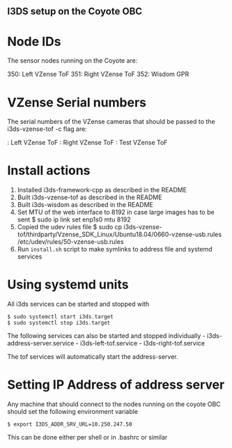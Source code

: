 ## I3DS setup on the Coyote OBC

# Node IDs
The sensor nodes running on the Coyote are:

350: Left VZense ToF
351: Right VZense ToF
352: Wisdom GPR

# VZense Serial numbers
The serial numbers of the VZense cameras that should be passed to the i3ds-vzense-tof -c flag are:

<CHECK THIS>: Left VZense ToF
<CHECK THIS>: Right VZense ToF
<CHECK THIS>: Test VZense ToF

# Install actions

1. Installed i3ds-framework-cpp as described in the README
2. Built i3ds-vzense-tof as described in the README
3. Built i3ds-wisdom as described in the README
4. Set MTU of the web interface to 8192 in case large images has to be sent
    $ sudo ip link set enp1s0 mtu 8192
5. Copied the udev rules file
    $ sudo cp i3ds-vzense-tof/thirdparty/Vzense_SDK_Linux/Ubuntu18.04/0660-vzense-usb.rules /etc/udev/rules/50-vzense-usb.rules
6. Run `install.sh` script to make symlinks to address file and systemd services

# Using systemd units

All i3ds services can be started and stopped with

    $ sudo systemctl start i3ds.target
    $ sudo systemctl stop i3ds.target

The following services can also be started and stopped individually
    - i3ds-address-server.service
    - i3ds-left-tof.service
    - i3ds-right-tof.service

The tof services will automatically start the address-server.

# Setting IP Address of address server

Any machine that should connect to the nodes running on the coyote OBC should set the following environment variable

    $ export I3DS_ADDR_SRV_URL=10.250.247.50

This can be done either per shell or in .bashrc or similar
